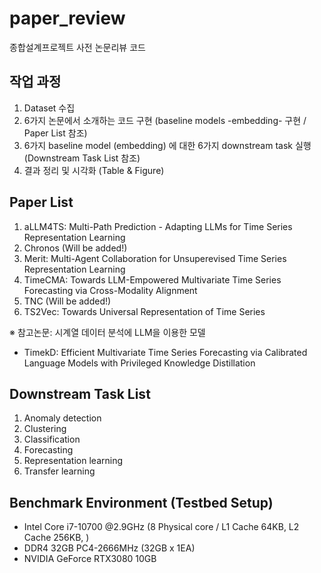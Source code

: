 # paper_review
종합설계프로젝트 사전 논문리뷰 코드

## 작업 과정
1. Dataset 수집
2. 6가지 논문에서 소개하는 코드 구현 (baseline models -embedding- 구현 / Paper List 참조) 
3. 6가지 baseline model (embedding) 에 대한 6가지 downstream task 실행 (Downstream Task List 참조)
4. 결과 정리 및 시각화 (Table & Figure)

## Paper List
1. aLLM4TS: Multi-Path Prediction - Adapting LLMs for Time Series Representation Learning
2. Chronos (Will be added!)
3. Merit: Multi-Agent Collaboration for Unsuperevised Time Series Representation Learning
4. TimeCMA: Towards LLM-Empowered Multivariate Time Series Forecasting via Cross-Modality Alignment
5. TNC (Will be added!)
6. TS2Vec: Towards Universal Representation of Time Series

※ 참고논문: 시계열 데이터 분석에 LLM을 이용한 모델 
- TimekD: Efficient Multivariate Time Series Forecasting via Calibrated Language Models with Privileged Knowledge Distillation

## Downstream Task List
1. Anomaly detection
2. Clustering
3. Classification
4. Forecasting
5. Representation learning
6. Transfer learning

## Benchmark Environment (Testbed Setup)
- Intel Core i7-10700 @2.9GHz (8 Physical core / L1 Cache 64KB, L2 Cache 256KB, )
- DDR4 32GB PC4-2666MHz (32GB x 1EA)
- NVIDIA GeForce RTX3080 10GB

